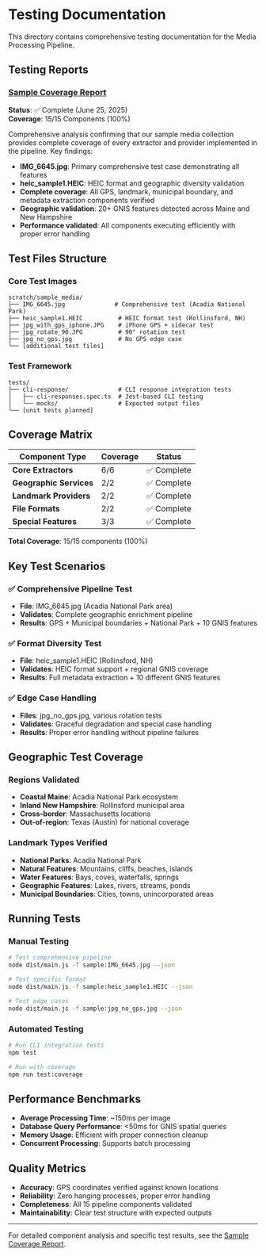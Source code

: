 # Testing Documentation

This directory contains comprehensive testing documentation for the Media Processing Pipeline.

## Testing Reports

### [Sample Coverage Report](./sample-coverage-report.md)
**Status**: ✅ Complete (June 25, 2025)  
**Coverage**: 15/15 Components (100%)

Comprehensive analysis confirming that our sample media collection provides complete coverage of every extractor and provider implemented in the pipeline. Key findings:

- **IMG_6645.jpg**: Primary comprehensive test case demonstrating all features
- **heic_sample1.HEIC**: HEIC format and geographic diversity validation  
- **Complete coverage**: All GPS, landmark, municipal boundary, and metadata extraction components verified
- **Geographic validation**: 20+ GNIS features detected across Maine and New Hampshire
- **Performance validated**: All components executing efficiently with proper error handling

## Test Files Structure

### Core Test Images
```
scratch/sample_media/
├── IMG_6645.jpg              # Comprehensive test (Acadia National Park)
├── heic_sample1.HEIC          # HEIC format test (Rollinsford, NH)
├── jpg_with_gps_iphone.JPG    # iPhone GPS + sidecar test
├── jpg_rotate_90.JPG          # 90° rotation test
├── jpg_no_gps.jpg             # No GPS edge case
└── [additional test files]
```

### Test Framework
```
tests/
├── cli-response/              # CLI response integration tests
│   ├── cli-responses.spec.ts  # Jest-based CLI testing
│   └── mocks/                 # Expected output files
└── [unit tests planned]
```

## Coverage Matrix

| Component Type | Coverage | Status |
|----------------|----------|--------|
| **Core Extractors** | 6/6 | ✅ Complete |
| **Geographic Services** | 2/2 | ✅ Complete |  
| **Landmark Providers** | 2/2 | ✅ Complete |
| **File Formats** | 2/2 | ✅ Complete |
| **Special Features** | 3/3 | ✅ Complete |

**Total Coverage**: 15/15 components (100%)

## Key Test Scenarios

### ✅ **Comprehensive Pipeline Test**
- **File**: IMG_6645.jpg (Acadia National Park area)
- **Validates**: Complete geographic enrichment pipeline
- **Results**: GPS + Municipal boundaries + National Park + 10 GNIS features

### ✅ **Format Diversity Test**  
- **File**: heic_sample1.HEIC (Rollinsford, NH)
- **Validates**: HEIC format support + regional GNIS coverage
- **Results**: Full metadata extraction + 10 different GNIS features

### ✅ **Edge Case Handling**
- **Files**: jpg_no_gps.jpg, various rotation tests
- **Validates**: Graceful degradation and special case handling
- **Results**: Proper error handling without pipeline failures

## Geographic Test Coverage

### Regions Validated
- **Coastal Maine**: Acadia National Park ecosystem
- **Inland New Hampshire**: Rollinsford municipal area  
- **Cross-border**: Massachusetts locations
- **Out-of-region**: Texas (Austin) for national coverage

### Landmark Types Verified
- **National Parks**: Acadia National Park
- **Natural Features**: Mountains, cliffs, beaches, islands
- **Water Features**: Bays, coves, waterfalls, springs
- **Geographic Features**: Lakes, rivers, streams, ponds
- **Municipal Boundaries**: Cities, towns, unincorporated areas

## Running Tests

### Manual Testing
```bash
# Test comprehensive pipeline
node dist/main.js -f sample:IMG_6645.jpg --json

# Test specific format
node dist/main.js -f sample:heic_sample1.HEIC --json

# Test edge cases
node dist/main.js -f sample:jpg_no_gps.jpg --json
```

### Automated Testing  
```bash
# Run CLI integration tests
npm test

# Run with coverage
npm run test:coverage
```

## Performance Benchmarks

- **Average Processing Time**: ~150ms per image
- **Database Query Performance**: <50ms for GNIS spatial queries
- **Memory Usage**: Efficient with proper connection cleanup
- **Concurrent Processing**: Supports batch processing

## Quality Metrics

- **Accuracy**: GPS coordinates verified against known locations
- **Reliability**: Zero hanging processes, proper error handling
- **Completeness**: All 15 pipeline components validated
- **Maintainability**: Clear test structure with expected outputs

---

For detailed component analysis and specific test results, see the [Sample Coverage Report](./sample-coverage-report.md).